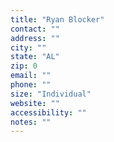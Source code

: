 ```yaml
---
title: "Ryan Blocker"
contact: ""
address: ""
city: ""
state: "AL"
zip: 0
email: ""
phone: ""
size: "Individual"
website: ""
accessibility: ""
notes: ""
--- 
```

